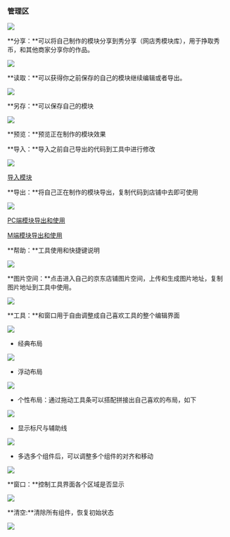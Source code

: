 ### **管理区**

![](/assets/8.png)

**分享：**可以将自己制作的模块分享到秀分享（网店秀模块库），用于挣取秀币，和其他商家分享你的作品。

![](/assets/importdth.png)

**读取：**可以获得你之前保存的自己的模块继续编辑或者导出。

![](/assets/impoe3rt.png)

**另存：**可以保存自己的模块

![](/assets/implj7ort.png)

**预览：**预览正在制作的模块效果

**导入：**导入之前自己导出的代码到工具中进行修改

![](/assets/imhjrt.png)

[导入模块](/chapter1/dao-ru-mo-kuai.md)

**导出：**将自己正在制作的模块导出，复制代码到店铺中去即可使用

![](/assets/impfhrt.png)

[PC端模块导出和使用](/chapter1/dao-chu-mo-kuai.md)

[M端模块导出和使用](/chapter1/mduan-dao-chu-mo-kuai.md)

**帮助：**工具使用和快捷键说明

![](/assets/impljht.png)

**图片空间：**点击进入自己的京东店铺图片空间，上传和生成图片地址，复制图片地址到工具中使用。

![](/assets/im785drt.png)

**工具：**和窗口用于自由调整成自己喜欢工具的整个编辑界面

![](/assets/im3edrt.png)

* 经典布局

![](/assets/impodchrt.png)

* 浮动布局

![](/assets/imp5ft.png)

* 个性布局：通过拖动工具条可以搭配拼接出自己喜欢的布局，如下

![](/assets/impotert.png)

* 显示标尺与辅助线

![](/assets/impeyrort.png)

* 多选多个组件后，可以调整多个组件的对齐和移动

![](/assets/imtdrt.png)

**窗口：**控制工具界面各个区域是否显示

![](/assets/im5rart.png)

**清空:**清除所有组件，恢复初始状态

![](/assets/impotr7drt.png)

